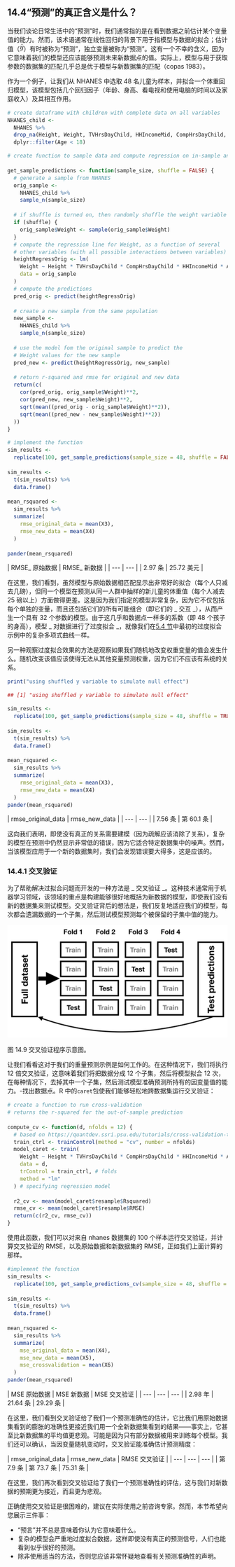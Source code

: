 ## 14.4“预测”的真正含义是什么？

当我们谈论日常生活中的“预测”时，我们通常指的是在看到数据之前估计某个变量值的能力。然而，该术语通常在线性回归的背景下用于指模型与数据的拟合；估计值（![](img/e6371f5e5f9dce74d256e6cd501a9bba.jpg)）有时被称为“预测”，独立变量被称为“预测”。这有一个不幸的含义，因为它意味着我们的模型还应该能够预测未来新数据点的值。实际上，模型与用于获取参数的数据集的匹配几乎总是优于模型与新数据集的匹配（copas 1983）。

作为一个例子，让我们从 NHANES 中选取 48 名儿童为样本，并拟合一个体重回归模型，该模型包括几个回归因子（年龄、身高、看电视和使用电脑的时间以及家庭收入）及其相互作用。

```r
# create dataframe with children with complete data on all variables
NHANES_child <-
  NHANES %>%
  drop_na(Height, Weight, TVHrsDayChild, HHIncomeMid, CompHrsDayChild, Age) %>%
  dplyr::filter(Age < 18)
```

```r
# create function to sample data and compute regression on in-sample and out-of-sample data

get_sample_predictions <- function(sample_size, shuffle = FALSE) {
  # generate a sample from NHANES
  orig_sample <-
    NHANES_child %>%
    sample_n(sample_size)

  # if shuffle is turned on, then randomly shuffle the weight variable
  if (shuffle) {
    orig_sample$Weight <- sample(orig_sample$Weight)
  }
  # compute the regression line for Weight, as a function of several
  # other variables (with all possible interactions between variables)
  heightRegressOrig <- lm(
    Weight ~ Height * TVHrsDayChild * CompHrsDayChild * HHIncomeMid * Age,
    data = orig_sample
  )
  # compute the predictions
  pred_orig <- predict(heightRegressOrig)

  # create a new sample from the same population
  new_sample <-
    NHANES_child %>%
    sample_n(sample_size)

  # use the model fom the original sample to predict the 
  # Weight values for the new sample
  pred_new <- predict(heightRegressOrig, new_sample)

  # return r-squared and rmse for original and new data
  return(c(
    cor(pred_orig, orig_sample$Weight)**2,
    cor(pred_new, new_sample$Weight)**2,
    sqrt(mean((pred_orig - orig_sample$Weight)**2)),
    sqrt(mean((pred_new - new_sample$Weight)**2))
  ))
}
```

```r
# implement the function
sim_results <- 
  replicate(100, get_sample_predictions(sample_size = 48, shuffle = FALSE))

sim_results <- 
  t(sim_results) %>%
  data.frame()

mean_rsquared <-
  sim_results %>%
  summarize(
    rmse_original_data = mean(X3),
    rmse_new_data = mean(X4)
  )

pander(mean_rsquared)
```

<colgroup><col style="width: 29%"> <col style="width: 20%"></colgroup> 
| RMSE_ 原始数据 | RMSE_ 新数据 |
| --- | --- |
| 2.97 条 | 25.72 美元 |

在这里，我们看到，虽然模型与原始数据相匹配显示出非常好的拟合（每个人只减去几磅），但同一个模型在预测从同一人群中抽样的新儿童的体重值（每个人减去 25 磅以上）方面做得更差。这是因为我们指定的模型非常复杂，因为它不仅包括每个单独的变量，而且还包括它们的所有可能组合（即它们的 _ 交互 _），从而产生一个具有 32 个参数的模型。由于这几乎和数据点一样多的系数（即 48 个孩子的身高），模型 _ 对数据进行了过度拟合 _，就像我们在[5.4 节](#overfitting)中最初的过度拟合示例中的复杂多项式曲线一样。

另一种观察过度拟合效果的方法是观察如果我们随机地改变权重变量的值会发生什么。随机改变该值应该使得无法从其他变量预测权重，因为它们不应该有系统的关系。

```r
print("using shuffled y variable to simulate null effect")
```

```r
## [1] "using shuffled y variable to simulate null effect"
```

```r
sim_results <- 
  replicate(100, get_sample_predictions(sample_size = 48, shuffle = TRUE))

sim_results <- 
  t(sim_results) %>%
  data.frame()

mean_rsquared <-
  sim_results %>%
  summarize(
    rmse_original_data = mean(X3),
    rmse_new_data = mean(X4)
  )
pander(mean_rsquared)
```

<colgroup><col style="width: 29%"> <col style="width: 20%"></colgroup> 
| rmse_original_data | rmse_new_data |
| --- | --- |
| 7.56 条 | 第 60.1 条 |

这向我们表明，即使没有真正的关系需要建模（因为疏解应该消除了关系），复杂的模型在预测中仍然显示非常低的错误，因为它适合特定数据集中的噪声。然而，当该模型应用于一个新的数据集时，我们会发现错误要大得多，这是应该的。

### 14.4.1 交叉验证

为了帮助解决过拟合问题而开发的一种方法是 _ 交叉验证 _。这种技术通常用于机器学习领域，该领域的重点是构建能够很好地概括为新数据的模型，即使我们没有新的数据集来测试模型。交叉验证背后的想法是，我们反复地适应我们的模型，每次都会遗漏数据的一个子集，然后测试模型预测每个被保留的子集中值的能力。

![A schematic of the  cross-validation procedure.](img/file88.png)

图 14.9 交叉验证程序示意图。

让我们看看这对于我们的重量预测示例是如何工作的。在这种情况下，我们将执行 12 倍交叉验证，这意味着我们将把数据分成 12 个子集，然后将模型拟合 12 次，在每种情况下，去掉其中一个子集，然后测试模型准确预测所持有的因变量值的能力。-找出数据点。R 中的`caret`包使我们能够轻松地跨数据集运行交叉验证：

```r
# create a function to run cross-validation
# returns the r-squared for the out-of-sample prediction

compute_cv <- function(d, nfolds = 12) {
  # based on https://quantdev.ssri.psu.edu/tutorials/cross-validation-tutorial
  train_ctrl <- trainControl(method = "cv", number = nfolds)
  model_caret <- train(
    Weight ~ Height * TVHrsDayChild * CompHrsDayChild * HHIncomeMid * Age,
    data = d,
    trControl = train_ctrl, # folds
    method = "lm"
  ) # specifying regression model

  r2_cv <- mean(model_caret$resample$Rsquared)
  rmse_cv <- mean(model_caret$resample$RMSE)
  return(c(r2_cv, rmse_cv))
}
```

使用此函数，我们可以对来自 nhanes 数据集的 100 个样本运行交叉验证，并计算交叉验证的 RMSE，以及原始数据和新数据集的 RMSE，正如我们上面计算的那样。

```r
#implement the function
sim_results <- 
  replicate(100, get_sample_predictions_cv(sample_size = 48, shuffle = FALSE))

sim_results <- 
  t(sim_results) %>%
  data.frame()

mean_rsquared <-
  sim_results %>%
  summarize(
    mse_original_data = mean(X4),
    mse_new_data = mean(X5),
    mse_crossvalidation = mean(X6)
  )
pander(mean_rsquared)
```

<colgroup><col style="width: 27%"> <col style="width: 20%"> <col style="width: 29%"></colgroup> 
| MSE 原始数据 | MSE 新数据 | MSE 交叉验证 |
| --- | --- | --- |
| 2.98 年 | 21.64 条 | 29.29 条 |

在这里，我们看到交叉验证给了我们一个预测准确性的估计，它比我们用原始数据集看到的膨胀的准确性更接近我们用一个全新数据集看到的结果——事实上，它甚至比新数据集的平均值更悲观。可能是因为只有部分数据被用来训练每个模型。我们还可以确认，当因变量随机变动时，交叉验证能准确估计预测精度：

<colgroup><col style="width: 29%"> <col style="width: 22%"> <col style="width: 30%"></colgroup> 
| rmse_original_data | rmse_new_data | RMSE 交叉验证 |
| --- | --- | --- |
| 第 7.9 条 | 第 73.7 条 | 75.31 条 |

在这里，我们再次看到交叉验证给了我们一个预测准确性的评估，这与我们对新数据的预期更为接近，而且更为悲观。

正确使用交叉验证是很困难的，建议在实际使用之前咨询专家。然而，本节希望向您展示三件事：

*   “预言”并不总是意味着你认为它意味着什么。
*   复杂的模型会严重地过度拟合数据，这样即使没有真正的预测信号，人们也能看到似乎很好的预测。
*   除非使用适当的方法，否则您应该非常怀疑地查看有关预测准确性的声明。